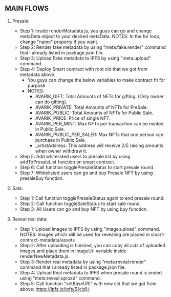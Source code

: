 ## MAIN FLOWS
1. Presale:
    - Step 1: Inside renderMetadata.js, you guys can go and change metaData object to your desired metaData. NOTES: In the for loop, change "name" property if you want.
    - Step 2: Render fake metadata by using "meta:fake:render" command that i already listed in package.json file.
    - Step 3: Upload Fake metadata to IPFS by using "meta:upload" command.
    - Step 4: Deploy Smart contract with root cid that we got from metadata above.
        + You guys can change the below variables to make contract fit for purpose
        + NOTES: 
            - AVARIK_GIFT: Total Amounts of NFTs for gifting. (Only owner can do gifting).
            - AVARIK_PRIVATE: Total Amounts of NFTs for PreSale.
            - AVARIK_PUBLIC: Total Amounts of NFTs for Public Sale.
            - AVARIK_PRICE: Price of single NFT.
            - AVARIK_PER_MINT: Max NFTs per transaction can be minted in Public Sale.
            - AVARIK_PUBLIC_PER_SALER: Max NFTs that one person can purchase in Public Sale.
            - _artistAddress: This address will receive 2/5 raising amounts when owner withdraw it.
    - Step 5: Add whitelisted users to presale list by using addToPresaleList function on smart contract.
    - Step 6: Call function togglePresaleStatus to start presale round.
    - Step 7: Whitelisted users can go and buy Presale NFT by using presaleBuy function.

2. Sale:
    - Step 1: Call function togglePresaleStatus again to end presale round.
    - Step 2: Call function toggleSaleStatus to start sale round.
    - Step 3: All Users can go and buy NFT by using buy function.
    
3. Reveal real data:
    - Step 1: Upload images to IPFS by using "image:upload" command. NOTES: Images which will be used for revealing are placed in smart-contract-metadata/assets
    - Step 2: After uploading is finished, you can copy all cids of uploaded images and place them in imageUrl variable inside renderNewMetadata.js.
    - Step 3: Render real metadata by using "meta:reveal:render" command that i already listed in package.json file.
    - Step 4: Upload Real metadata to IPFS when presale round is ended using "meta:reveal:upload" command.
    - Step 5: Call function "setBaseURI" with new cid that we got from above: https://ipfs.io/ipfs/${cid}/.
